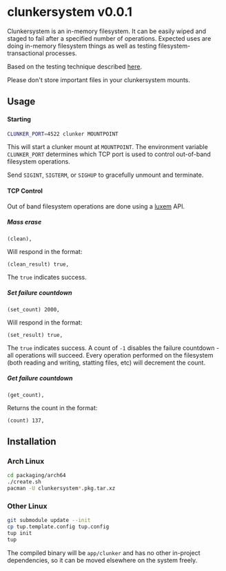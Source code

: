 # clunkersystem v0.0.1

Clunkersystem is an in-memory filesystem.  It can be easily wiped and staged to fail after a specified number of operations.  Expected uses are doing in-memory filesystem things as well as testing filesystem-transactional processes.

Based on the testing technique described [here](http://www.sqlite.org/testing.html).

Please don't store important files in your clunkersystem mounts.

## Usage

#### Starting
```bash
CLUNKER_PORT=4522 clunker MOUNTPOINT
```
This will start a clunker mount at `MOUNTPOINT`.  The environment variable `CLUNKER_PORT` determines which TCP port is used to control out-of-band filesystem operations.

Send `SIGINT`, `SIGTERM`, or `SIGHUP` to gracefully unmount and terminate.

#### TCP Control

Out of band filesystem operations are done using a [luxem](https://github.com/Rendaw/luxem) API.

##### Mass erase
```luxem
(clean),
```

Will respond in the format:
```luxem
(clean_result) true,
```

The `true` indicates success.

##### Set failure countdown
```luxem
(set_count) 2000,
```

Will respond in the format:
```luxem
(set_result) true,
```

The `true` indicates success.  A count of `-1` disables the failure countdown - all operations will succeed.  Every operation performed on the filesystem (both reading and writing, statting files, etc) will decrement the count.

##### Get failure countdown
```luxem
(get_count),
```

Returns the count in the format:
```luxem
(count) 137,
```

## Installation

### Arch Linux

```bash
cd packaging/arch64
./create.sh
pacman -U clunkersystem*.pkg.tar.xz
```

### Other Linux

```bash
git submodule update --init
cp tup.template.config tup.config
tup init
tup
```

The compiled binary will be `app/clunker` and has no other in-project dependencies, so it can be moved elsewhere on the system freely.

